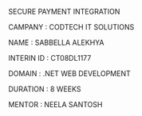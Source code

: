 
SECURE
 PAYMENT
 INTEGRATION
 
CAMPANY : CODTECH IT SOLUTIONS

NAME : SABBELLA ALEKHYA

INTERIN ID : CT08DL1177

DOMAIN : .NET WEB DEVELOPMENT

DURATION : 8 WEEKS

MENTOR : NEELA SANTOSH
